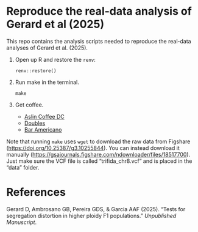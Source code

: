 
<!-- README.md is generated from README.Rmd. Please edit that file -->

# Reproduce the real-data analysis of Gerard et al (2025)

<!-- badges: start -->

<!-- badges: end -->

This repo contains the analysis scripts needed to reproduce the
real-data analyses of Gerard et al. (2025).

1.  Open up R and restore the `renv`:

        renv::restore()

2.  Run make in the terminal.

        make

3.  Get coffee.

    - [Aslin Coffee DC](https://maps.app.goo.gl/n8vVbjkwwrC9fiyy5)
    - [Doubles](https://maps.app.goo.gl/CXNaN1HpgVxZDk9h6)
    - [Bar Americano](https://maps.app.goo.gl/U6XJmTazJssadUS4A)

Note that running `make` uses `wget` to download the raw data from
Figshare (<https://doi.org/10.25387/g3.10255844>). You can instead
download it manually
(<https://gsajournals.figshare.com/ndownloader/files/18517700>). Just
make sure the VCF file is called “trifida_chr8.vcf” and is placed in the
“data” folder.

# References

Gerard D, Ambrosano GB, Pereira GDS, & Garcia AAF (2025). “Tests for
segregation distortion in higher ploidy F1 populations.” *Unpublished
Manuscript*.
